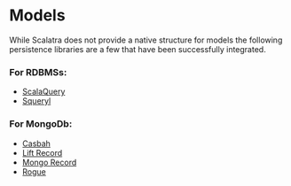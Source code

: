 
Models
======

While Scalatra does not provide a native structure for models the
following persistence libraries are a few that have been successfully
integrated.

### For RDBMSs:

* [ScalaQuery](http://scalaquery.org)
* [Squeryl](http://squeryl.org/)

### For MongoDb:

* [Casbah](https://github.com/JanxSpirit/scalatra-mongodb.g8)
* [Lift Record](http://www.liftweb.com/)
* [Mongo Record](http://www.assembla.com/spaces/liftweb/wiki/lift-mongodb-record)
* [Rogue](http://engineering.foursquare.com/2011/01/21/rogue-a-type-safe-scala-dsl-for-querying-mongodb/)
